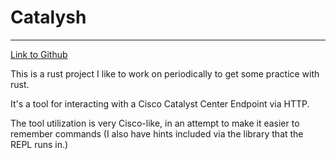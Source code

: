 # Catalysh

---

[Link to Github](https://github.com/tparnell96/catalysh)

This is a rust project I like to work on periodically to get some practice with rust.

It's a tool for interacting with a Cisco Catalyst Center Endpoint via HTTP.

The tool utilization is very Cisco-like, in an attempt to make it easier to remember commands (I also have hints included via the library that the REPL runs in.)
